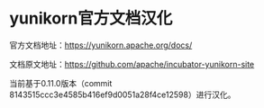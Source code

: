 # yunikorn官方文档汉化

官方文档地址：https://yunikorn.apache.org/docs/

文档原文地址：https://github.com/apache/incubator-yunikorn-site

当前基于0.11.0版本（commit 8143515ccc3e4585b416ef9d0051a28f4ce12598）进行汉化。